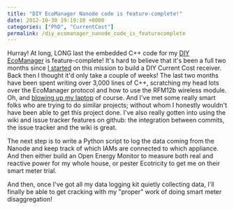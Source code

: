 ```yaml
---
title: "DIY EcoManager Nanode code is feature-complete!"
date: 2012-10-30 19:19:10 +0000
categories: ["PhD", "CurrentCost"]
permalink: /diy_ecomanager_nanode_code_is_featurecomplete
---
```

Hurray! At long, LONG last the embedded C++ code for my [DIY
EcoManager](https://github.com/JackKelly/rfm_edf_ecomanager) is
feature-complete! It's hard to believe that it's been a full two months
since [I started](/hacking_the_current_cost) on this mission to build a
DIY Current Cost receiver. Back then I thought it'd only take a couple
of weeks! The last two months have been spent writing over 3,000 lines
of C++, scratching my head lots over the EcoManager protocol and how to
use the RFM12b wireless module. Oh, and [blowing up my
laptop](/blew_up_my_laptop_sniffing_spi_bus_of_iam) of course. And I've
met some really smart folks who are trying to do similar projects;
without whom I honestly wouldn't have been able to get this project
done. I've also really gotten into using the wiki and issue tracker
features on github: the integration between commits, the issue tracker
and the wiki is great.

The next step is to write a Python script to log the data coming from
the Nanode and keep track of which IAMs are connected to which
appliance. And then either build an Open Energy Monitor to measure both
real and reactive power for my whole house, or pester Ecotricity to get
me on their smart meter trial.

And then, once I've got all my data logging kit quietly collecting data,
I'll finally be able to get cracking with my "proper" work of doing
smart meter disaggregation!

<!--break-->

